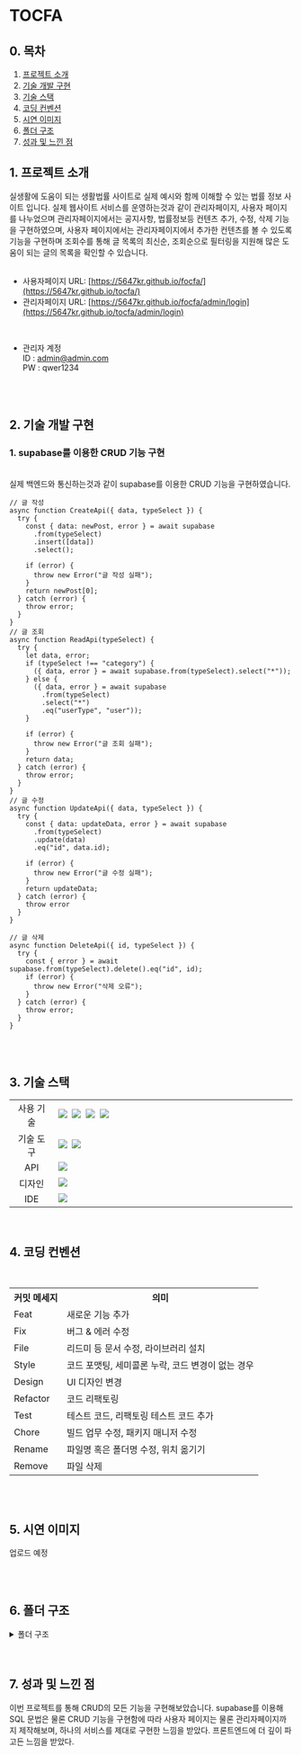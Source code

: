 # TOCFA

## 0. 목차

1.  [프로젝트 소개](#1-프로젝트-소개)
2.  [기술 개발 구현](#2-기술-개발-구현)
3.  [기술 스택](#3-기술-스택)
4.  [코딩 컨벤션](#4-코딩-컨벤션)
5.  [시연 이미지](#5-시연-이미지)
6.  [폴더 구조](#6-폴더-구조)
7.  [성과 및 느낀 점](#8-성과-및-느낀-점)
    <br>

## 1. 프로젝트 소개

실생활에 도움이 되는 생활법률 사이트로 실제 예시와 함께 이해할 수 있는 법률 정보 사이트 입니다. 실제 웹사이트 서비스를 운영하는것과 같이 관리자페이지, 사용자 페이지를 나누었으며 관리자페이지에서는 공지사항, 법률정보등 컨텐츠 추가, 수정, 삭제 기능을 구현하였으며, 사용자 페이지에서는 관리자페이지에서 추가한 컨텐츠를 볼 수 있도록 기능을 구현하며 조회수를 통해 글 목록의 최신순, 조회순으로 필터링을 지원해 많은 도움이 되는 글의 목록을 확인할 수 있습니다.
<br />
<br />

- 사용자페이지 URL: [https://5647kr.github.io/focfa/](https://5647kr.github.io/tocfa/)
- 관리자페이지 URL: [https://5647kr.github.io/focfa/admin/login](https://5647kr.github.io/tocfa/admin/login)
<br />

- 관리자 계정<br/>
  ID : admin@admin.com<br/>
  PW : qwer1234
<br>
<br>

## 2. 기술 개발 구현

### 1. supabase를 이용한 CRUD 기능 구현

<br>
실제 백엔드와 통신하는것과 같이 supabase를 이용한 CRUD 기능을 구현하였습니다.
<br>

```
// 글 작성
async function CreateApi({ data, typeSelect }) {
  try {
    const { data: newPost, error } = await supabase
      .from(typeSelect)
      .insert([data])
      .select();

    if (error) {
      throw new Error("글 작성 실패");
    }
    return newPost[0];
  } catch (error) {
    throw error;
  }
}
// 글 조회
async function ReadApi(typeSelect) {
  try {
    let data, error;
    if (typeSelect !== "category") {
      ({ data, error } = await supabase.from(typeSelect).select("*"));
    } else {
      ({ data, error } = await supabase
        .from(typeSelect)
        .select("*")
        .eq("userType", "user"));
    }

    if (error) {
      throw new Error("글 조회 실패");
    }
    return data;
  } catch (error) {
    throw error;
  }
}
// 글 수정
async function UpdateApi({ data, typeSelect }) {
  try {
    const { data: updateData, error } = await supabase
      .from(typeSelect)
      .update(data)
      .eq("id", data.id);

    if (error) {
      throw new Error("글 수정 실패");
    }
    return updateData;
  } catch (error) {
    throw error
  }
}

// 글 삭제
async function DeleteApi({ id, typeSelect }) {
  try {
    const { error } = await supabase.from(typeSelect).delete().eq("id", id);
    if (error) {
      throw new Error("삭제 오류");
    }
  } catch (error) {
    throw error;
  }
}

```

<br>
<br>

## 3. 기술 스택

<table>
  <tr>
    <td align="center" width="100px">사용 기술</td>
    <td width="800px">
      <img src="https://img.shields.io/badge/React-61DAFB?style=for-the-badge&logo=React&logoColor=ffffff"/>&nbsp
      <img src="https://img.shields.io/badge/React%20Router-CA4245?style=for-the-badge&logo=ReactRouter&logoColor=white"/>&nbsp 
      <img src="https://img.shields.io/badge/styled--components-DB7093?style=for-the-badge&logo=styled-components&logoColor=white"/>&nbsp
      <img src="https://img.shields.io/badge/zustand-2c51c1?style=for-the-badge&logo=zustand&logoColor=white"/>&nbsp 
    </td>
  </tr>
  <tr>
    <td align="center">기술 도구</td>
    <td>
      <img src="https://img.shields.io/badge/GitHub-181717?style=for-the-badge&logo=GitHub&logoColor=white"/>&nbsp 
      <img src="https://img.shields.io/badge/git-F05032?style=for-the-badge&logo=git&logoColor=white">
    </td>
  <tr>
  <tr>
    <td align="center">API</td>
    <td>
     <img src="https://img.shields.io/badge/supabase-000000?style=for-the-badge&logo=supabase&logoColor=hsl(153.1deg 60.67% 53.14%)"/>&nbsp 
    </td>
  <tr>
    <td align="center">디자인</td>
    <td>
      <img src="https://img.shields.io/badge/Figma-d90f42?style=for-the-badge&logo=Figma&logoColor=white"/>&nbsp  
    </td>
  </tr>
  <tr>
    <td align="center">IDE</td>
    <td>
      <img src="https://img.shields.io/badge/VSCode-007ACC?style=for-the-badge&logo=Visual%20Studio%20Code&logoColor=white"/>&nbsp
  </tr>
</table>

<br>

## 4. 코딩 컨벤션

<br>

<detail>
  <table>
    <tr>
      <th>커밋 메세지</th>
      <th>의미</th>
    </tr>
    <tr>
      <td>Feat</td>
      <td>새로운 기능 추가</td>
    </tr>
    <tr>
      <td>Fix</td>
      <td>버그 & 에러 수정</td>
    </tr>
    <tr>
      <td>File</td>
      <td>리드미 등 문서 수정, 라이브러리 설치</td>
    </tr>
    <tr>
      <td>Style</td>
      <td>코드 포맷팅, 세미콜론 누락, 코드 변경이 없는 경우</td>
    </tr>
    <tr>
      <td>Design</td>
      <td>UI 디자인 변경</td>
    </tr>
    <tr>
      <td>Refactor</td>
      <td>코드 리팩토링</td>
    </tr>
    <tr>
      <td>Test</td>
      <td>테스트 코드, 리팩토링 테스트 코드 추가</td>
    </tr>
    <tr>
      <td>Chore</td>
      <td>빌드 업무 수정, 패키지 매니저 수정</td>
    </tr>
    <tr>
      <td>Rename</td>
      <td>파일명 혹은 폴더명 수정, 위치 옮기기</td>
    </tr>
    <tr>
      <td>Remove</td>
      <td>파일 삭제</td>
    </tr>
  </table>
</detail>

<br>
<br>

## 5. 시연 이미지
업로드 예정

<br>
<br>

## 6. 폴더 구조

<details>
<summary>폴더 구조</summary>
<div markdown="1">

```
TOCFA
┃
┣ 📦public
┃ ┣ 📂assets
┃ ┃ ┗ 📂img
┃ ┃ ┃ ┣ 📜contract.webp
┃ ┃ ┃ ┣ 📜finance.webp
┃ ┃ ┃ ┣ 📜hero.webp
┃ ┃ ┃ ┣ 📜house.webp
┃ ┃ ┃ ┣ 📜logo.png
┃ ┃ ┃ ┣ 📜rights.webp
┃ ┃ ┃ ┣ 📜transport.webp
┃ ┃ ┃ ┗ 📜work.webp
┃ ┣ 📜404.html
┃ ┗ 📜index.html
┃
┣ 📦src
┃ ┣ 📂admin
┃ ┃ ┣ 📜Admin.jsx
┃ ┃ ┣ 📜AdminHome.jsx
┃ ┃ ┣ 📜AdminLogin.jsx
┃ ┃ ┣ 📜AdminPost.jsx
┃ ┃ ┗ 📜AdminUpdate.jsx
┃ ┣ 📂api
┃ ┃ ┣ 📜CategoryApi.jsx
┃ ┃ ┣ 📜LogApi.jsx
┃ ┃ ┗ 📜PostApi.jsx
┃ ┣ 📂components
┃ ┃ ┣ 📜ContentSection.jsx
┃ ┃ ┣ 📜Header.jsx
┃ ┃ ┣ 📜HeroSection.jsx
┃ ┃ ┣ 📜Input.jsx
┃ ┃ ┣ 📜Loading.jsx
┃ ┃ ┣ 📜Modal.jsx
┃ ┃ ┗ 📜Protected.jsx
┃ ┣ 📂store
┃ ┃ ┣ 📜PostStore.jsx
┃ ┃ ┗ 📜TypeStore.jsx
┃ ┣ 📂styles
┃ ┃ ┣ 📜GlobalStyle.jsx
┃ ┃ ┗ 📜font.css
┃ ┣ 📂user
┃ ┃ ┣ 📜UserHome.jsx
┃ ┃ ┣ 📜UserLaws.jsx
┃ ┃ ┣ 📜UserLawsDetail.jsx
┃ ┃ ┣ 📜UserNotice.jsx
┃ ┃ ┗ 📜UserNoticeDetail.jsx
┃ ┣ 📜App.js
┃ ┣ 📜index.js
┃ ┗ 📜supabaseClient.js
```

 </div>
</details>

<br>
<br>

## 7. 성과 및 느낀 점

이번 프로젝트를 통해 CRUD의 모든 기능을 구현해보았습니다. supabase를 이용해 SQL 문법은 물론 CRUD 기능을 구현함에 따라 사용자 페이지는 물론 관리자페이지까지 제작해보며, 하나의 서비스를 제대로 구현한 느낌을 받았다. 프론트엔드에 더 깊이 파고든 느낌을 받았다.
